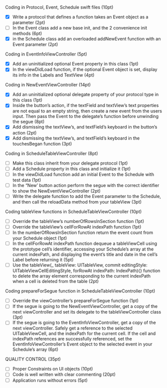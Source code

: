 Coding in Protocol, Event, Schedule swift files (10pt)

- [x] Write a protocol that defines a function takes an Event object as a parameter (2pt)
- [ ] In the Event class add a new base init, and the 2 convenience init methods (6pt)
- [x] in the Schedule class add an overloaded addNewEvent function with an Event parameter (2pt)

Coding in EventInfoViewController (5pt)

- [x] Add an uninitialized optional Event property in this class (1pt)
- [x] In the viewDidLoad function, if the optional Event object is set, display its info in the Labels and TextView (4pt)

Coding in NewEventViewController (14pt)

- [x] Add an uninitialized optional delegate property of your protocol type in this class (1pt)
- [x] Inside the button’s action, if the textField and textView’s text properties are not equal to an empty string, then create a new event from the users input. Then pass the Event to the delegate’s function before unwinding the segue (8pt)
- [x] Add dismissing the textView’s, and textField’s keyboard in the button’s action (2pt)
- [x] Add dismissing the textView’s, and textField’s keyboard in the touchesBegan function (3pt)

Coding in ScheduleTableViewController (8pt)

- [ ] Make this class inherit from your delegate protocol (1pt)
- [ ] Add a Schedule property in this class and initialize it (1pt)
- [ ] In the viewDidLoad function add an initial Event to the Schedule with test data (1pt)
- [ ] In the “New’ button action perform the segue with the correct identifier to show the NewEventViewController (2pt)
- [ ] Write the delegate function to add the Event parameter to the Schedule, and then call the reloadData method from your tableView (3pt)

Coding tableView functions in ScheduleTableViewController (10pt)

- [ ] Override the tableView’s numberOfRowsInSection function (1pt)
- [ ] Override the tableView’s cellForRowAt indexPath function (1pt)
- [ ] In the numberOfRowsInSection function return the event count from your Schedule object (1pt)
- [ ] In the cellForRowAt indexPath function dequeue a tableViewCell using the prototype cell’s identifier, accessing your Schedule’s array at the current indexPath, and displaying the event’s title and date in the cell’s Label before returning it (5pt)
- [ ] Use the tableView(_ tableView: UITableView, commit editingStyle: UITableViewCellEditingStyle, forRowAt indexPath: IndexPath){} function to delete the array element corresponding to the current indexPath when a cell is deleted from the table (2pt)

Coding prepareForSegue function in ScheduleTableViewController (10pt)

- [ ] Override the viewController’s prepareForSegue function (1pt)
- [ ] If the segue is going to the NewEventViewController, get a copy of the next viewController and set its delegate to the tableViewController class (3pt)
- [ ] If the segue is going to the EventInfoViewController, get a copy of the next viewController. Safely get a reference to the selected UITableViewCell, and the indexPath for the current cell. If the cell and indexPath references are successfully referenced, set the EventInfoViewController’s Event object to the selected event in your Schedule’s array (6pt)

QUALITY CONTROL (35pt)

- [ ] Proper Constraints on UI objects (10pt)
- [ ] Code is well written with clear commenting (20pt)
- [ ] Application runs without errors (5pt)
